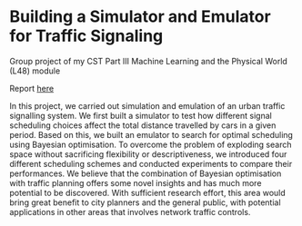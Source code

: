# Building a Simulator and Emulator for Traffic Signaling

Group project of my CST Part III Machine Learning and the Physical World (L48) module

Report [here](https://victorzxy.github.io/project/traffic-sim/TrafficSim-Report.pdf)

In this project, we carried out simulation and emulation of an urban traffic signalling system. We first built a simulator to test how different signal scheduling choices affect the total distance travelled by cars in a given period. Based on this, we built an emulator to search for optimal scheduling using Bayesian optimisation. To overcome the problem of exploding search space without sacrificing flexibility or descriptiveness, we introduced four different scheduling schemes and conducted experiments to compare their performances. We believe that the combination of Bayesian optimisation with traffic planning offers some novel insights and has much more potential to be discovered. With sufficient research effort, this area would bring great benefit to city planners and the general public, with potential applications in other areas that involves network traffic controls.
